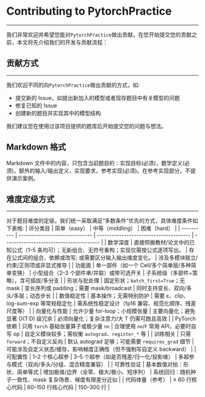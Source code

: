 # Contributing to PytorchPractice

---

我们非常欢迎并希望您能对`PytorchPractice`做出贡献。在您开始提交您的贡献之前，本文将先介绍我们的开发与贡献流程：

## 贡献方式

---

我们欢迎不同的向`PytorchPractice`做出贡献的方式，如:

- 提交新的 Issue，如提出新加入的模型或者现存题目中有关模型的问题
- 修复已知的 Issue
- 创建新的题目并实现其中的模型结构

我们建议您在使用过该项目提供的题库后开始提交您的问题与想法。

## Markdown 格式

Markdown 文件中的内容，只包含当前题目的：实现目标(必须)，数学定义(必须)，额外的输入/输出定义，实现要求，参考实现(必须)。在参考实现部分，不提供演示案例。

## 难度定级方式

---

对于题目难度的定级，我们统一采取满足“多数条件”优先的方式，具体难度条件如下表格:
| 评分类目 | 简单（easy） | 中等（middling） | 困难（hard） |
| ---------- | ------------------------------ | -------------------------------------- | --------------------------------------- |
| 数学深度 | 直接照搬教材/论文中的已知公式（1–5 条均可）；无新组合、无符号重构；实现仅需按公式逐项写出。 | 存在公式间的组合、依赖或改写; 或需要区分输入输出维度变化。 | 涉及多模块联立/约束/正则项或非显式推导 |
| 功能面 | 单一部件（如一个 Cell/多个简单层/多种简单变换） | 小型组合（2–3 个部件串/并联）或带可选开关 | 子系统级（多部件+策略），含可插拔/多分支 |
| 形状与批处理 | 固定形状；`batch_first=True`；无 mask | 变长序列或 padding；需要 mask/broadcast | 同时支持变长、双向/多头/多层；动态步长 |
| 数值稳定性 | 基本操作；无需特别防护 | 需要 ε、clip、log-sum-exp 等常规稳定化 | 需系统性稳定设计（fp16 兼容、规范化顺序、残差尺度等） |
| 向量化与性能 | 允许少量 for-loop；小规模张量 | 主要向量化；避免显著 O(T·D) 级冗余 | 必须向量化；复杂注意力/大 T 仍需可跑且高效 |
| PyTorch 依赖 | 只用 `torch` 基础张量算子或极少量 `nn` | 合理使用 `nn`/`F` 常用 API，必要时自写 op | 自定义模块较多；需权衡 `autograd`、`register_*` 等 |
| 训练相关 | 只需 `forward`；不自定义反向 | 默认 autograd 足够；可能需要 `requires_grad` 细节 | 可能涉及自定义状态/缓存，影响梯度正确性（但不强制写自定义 backward） |
| 可配置性 | 1–2 个核心超参 | 3–5 个超参（如是否残差/归一化/投影维） | 多超参与模式（双向/多头/分组、混合精度兼容） |
| 可靠性验证 | 基本数值对拍：形状、简单等式 | 增加极值/边界（全零、极大/极小、短序列） | 系统回归：随机种子一致性、mask 复杂场景、梯度有限差分近似 |
| 代码体量（参考） | ≤ 60 行核心代码 | 60–150 行核心代码 | 150–300 行 |
